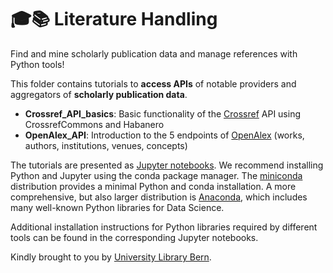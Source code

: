 # 🎓📚 Literature Handling

Find and mine scholarly publication data and manage references with Python tools!

This folder contains tutorials to **access APIs** of notable providers and aggregators of **scholarly publication data**.

* **Crossref_API_basics**: Basic functionality of the [Crossref](https://www.crossref.org/) API using CrossrefCommons and Habanero
* **OpenAlex_API**: Introduction to the 5 endpoints of [OpenAlex](https://docs.openalex.org/) (works, authors, institutions, venues, concepts)

The tutorials are presented as [Jupyter notebooks](http://jupyter.org).
We recommend installing Python and Jupyter using the conda package manager. The [miniconda](http://docs.conda.io/en/latest/miniconda.html) distribution provides a minimal Python and conda installation. A more comprehensive, but also larger distribution is [Anaconda](https://www.anaconda.com/products/individual), which includes many well-known Python libraries for Data Science.

Additional installation instructions for Python libraries required by different tools can be found in the corresponding Jupyter notebooks.

Kindly brought to you by [University Library Bern](https://www.ub.unibe.ch/ub/index_eng.html).
